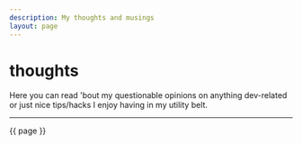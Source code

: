 ```yaml
---
description: My thoughts and musings
layout: page
---
```


# thoughts

Here you can read 'bout my questionable opinions on
anything dev-related or just nice tips/hacks I enjoy having in my utility belt.

<hr>

{{ page }}

<posts-list :posts="page"/>

<script>
import PostsList from '@/components/Posts'

export default {
  props: ['page'],
  components: { PostsList }
}
</script>
